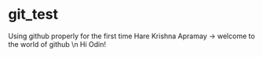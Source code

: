 # git_test
Using github properly for the first time
Hare Krishna Apramay -> welcome to the world of github \n
Hi Odin!
